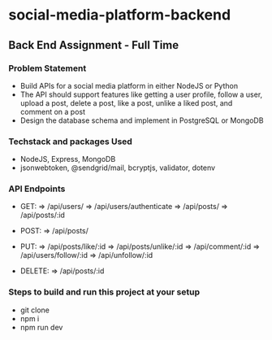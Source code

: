 # social-media-platform-backend
  ## Back End Assignment - Full Time
  ### Problem Statement
  - Build APIs for a social media platform in either NodeJS or Python
  - The API should support features like getting a user profile, follow a user, upload a post, delete a post,  like a post, unlike a liked post, and comment on a post
  - Design the database schema and implement in PostgreSQL or MongoDB

  ### Techstack and packages Used
  - NodeJS, Express, MongoDB
  - jsonwebtoken, @sendgrid/mail, bcryptjs, validator, dotenv

  ### **API Endpoints**
  - GET: 
      => /api/users/
      => /api/users/authenticate
      => /api/posts/
      => /api/posts/:id
  
  - POST:
      => /api/posts/
  
  - PUT:
      => /api/posts/like/:id
      => /api/posts/unlike/:id
      => /api/comment/:id
      => /api/users/follow/:id
      => /api/unfollow/:id
  
  - DELETE:
      => /api/posts/:id

  ### Steps to build and run this project at your setup
  - git clone <this-project-repo-link>
  - npm i
  - npm run dev
